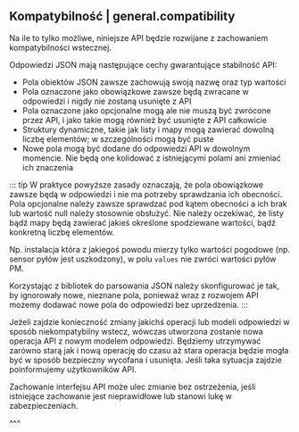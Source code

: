 ## Kompatybilność | general.compatibility

Na ile to tylko możliwe, niniejsze API będzie rozwijane z zachowaniem kompatybilności wstecznej.

Odpowiedzi JSON mają następujące cechy gwarantujące stabilność API:

- Pola obiektów JSON zawsze zachowują swoją nazwę oraz typ wartości
- Pola oznaczone jako obowiązkowe zawsze będą zwracane w odpowiedzi i nigdy nie zostaną usunięte z API
- Pola oznaczone jako opcjonalne mogą ale nie muszą być zwrócone przez API, i jako takie mogą również być usunięte z API całkowicie
- Struktury dynamiczne, takie jak listy i mapy mogą zawierać dowolną liczbę elementów; w szczególności mogą być puste
- Nowe pola mogą być dodane do odpowiedzi API w dowolnym momencie. Nie będą one kolidować z istniejącymi polami ani zmieniać ich znaczenia

::: tip
W praktyce powyższe zasady oznaczają, że pola obowiązkowe zawsze będą w odpowiedzi i nie ma potrzeby sprawdzania ich obecności. Pola opcjonalne należy zawsze sprawdzać pod kątem obecności a ich brak lub wartość null należy stosownie obsłużyć. Nie należy oczekiwać, że listy bądź mapy będą zawierać jakieś określone spodziewane wartości, bądź konkretną liczbę elementów.

Np. instalacja która z jakiegoś powodu mierzy tylko wartości pogodowe (np. sensor pyłów jest uszkodzony), w polu `values` nie zwróci wartości pyłów PM.

Korzystając z bibliotek do parsowania JSON należy skonfigurować je tak, by ignorowały nowe, nieznane pola, ponieważ wraz z rozwojem API możemy dodawać nowe pola do odpowiedzi bez uprzedzenia.
:::

Jeżeli zajdzie konieczność zmiany jakichś operacji lub modeli odpowiedzi w sposób niekompatybilny wstecz, wówczas utworzona zostanie nowa operacja API z nowym modelem odpowiedzi. Będziemy utrzymywać zarówno starą jak i nową operację do czasu aż stara operacja będzie mogła być w sposób bezpieczny wycofana i usunięta. Jeśli taka sytuacja zajdzie poinformujemy użytkowników API.

Zachowanie interfejsu API może ulec zmianie bez ostrzeżenia, jeśli istniejące zachowanie jest nieprawidłowe lub stanowi lukę w zabezpieczeniach.

^^^

